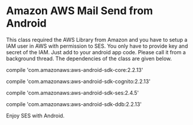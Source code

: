 # Amazon AWS Mail Send from Android

This class required the AWS Library from Amazon and you have to setup a IAM user in AWS with permission to SES. You only have to provide key and secret of the IAM. Just add to your android app code. Please call it from a background thread. The dependencies of the class are given below.

compile 'com.amazonaws:aws-android-sdk-core:2.2.13'

compile 'com.amazonaws:aws-android-sdk-cognito:2.2.13'

compile 'com.amazonaws:aws-android-sdk-ses:2.4.5'

compile 'com.amazonaws:aws-android-sdk-ddb:2.2.13'

Enjoy SES with Android. 
